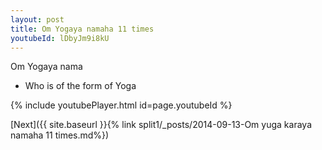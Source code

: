 ```yaml
---
layout: post
title: Om Yogaya namaha 11 times
youtubeId: lDbyJm9i8kU
---
```

 
 
Om Yogaya nama 
 
 -  Who is of the form of Yoga 
 
  
 
  
 
 
 
 
 
 


{% include youtubePlayer.html id=page.youtubeId %}
 
[Next]({{ site.baseurl }}{% link  split1/_posts/2014-09-13-Om yuga karaya namaha 11 times.md%})
 
